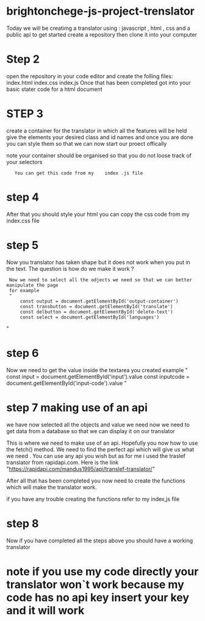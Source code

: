 # brightonchege-js-project-trenslator
Today we will be creatimg a translator using : javascript , html , css and a public api
to get started create a repository then clone it into your computer 


# Step 2

open the repository in your code editor and create the folling files:
      index.html
      index.css
      index.js
Once that has been completed got into your basic stater code for a html document


# STEP 3

create a container for the translator in which all the features will be held 
give the elements your desired class and id names and once you are done you can style them 
so that we can now start our proect offically
  
note your container should be organised so that you do not loose track of your selectors
  
       You can get this code from my    index .js file

# step 4
 After that you should style your html
 you can copy the css code from my     index.css file
 
 # step 5
   Now you translator has taken shape but it does not work when you put in the text.
   The question is how do we make it work ?
     
     Now we need to select all the odjects we need so that we can better manipulate the page 
     for example 
     "
         const output = document.getElementById('output-container')
         const transbutton = document.getElementById('translate')
         const delbutton = document.getElementById('delete-text')
         const select = document.getElementById('languages')
   "
   # step 6
   Now we need to get the value inside the textarea you created 
   example 
      "
        const input = document.getElementById('input').value
        const inputcode = document.getElementById('input-code').value
      "
# step 7  making use of an api
   we have now selected all the objects and value we need now we need to get data from a database so that we can display it on our translator

 This is where we need to  make use of an api. Hopefully you now how  to use the fetch() method. We need to find the perfect api which will give us what we need .
 You can use any api you wish but as for me i used the traslef translator from rapidapi.com.
  Here is the link "https://rapidapi.com/mandus1995/api/translef-translator/"

After all that has been completed you now need to create the functions which will make the  translator work.


 if you have any trouble creating the functions refer to my index,js file 

# step 8 

Now if you have completed all the steps above you should have a working translator
# note if you use my code directly your translator won`t work because my code has no api key insert your key and it will work
